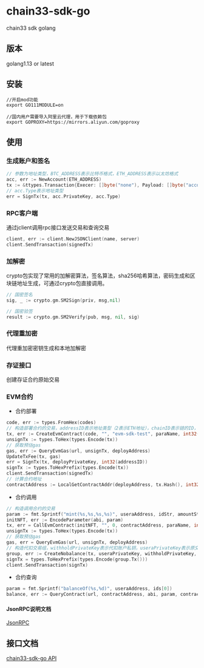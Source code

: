 # chain33-sdk-go
chain33 sdk golang

## 版本
golang1.13 or latest

## 安装

```text
//开启mod功能
export GO111MODULE=on

//国内用户需要导入阿里云代理，用于下载依赖包
export GOPROXY=https://mirrors.aliyun.com/goproxy
```

## 使用

### 生成账户和签名
```go
// 参数为地址类型，BTC_ADDRESS表示比特币格式，ETH_ADDRESS表示以太坊格式
acc, err := NewAccount(ETH_ADDRESS)
tx := &ttypes.Transaction{Execer: []byte("none"), Payload: []byte("account test")}
// acc.Type表示地址类型
err = SignTx(tx, acc.PrivateKey, acc.Type)
```

### RPC客户端
通过jclient调用rpc接口发送交易和查询交易
```go
client, err := client.NewJSONClient(name, server)
client.SendTransaction(signedTx) 
```

### 加解密
crypto包实现了常用的加解密算法，签名算法，sha256哈希算法，密码生成和区块链地址生成，可通过crypto包直接调用。
```go
// 国密签名
sig, _ := crypto.gm.SM2Sign(priv, msg,nil)

// 国密验签
result := crypto.gm.SM2Verify(pub, msg, nil, sig)
```

### 代理重加密
代理重加密密钥生成和本地加解密

### 存证接口
创建存证合约原始交易

### EVM合约
- 合约部署
```go
code, err := types.FromHex(codes)
// 构造部署合约的交易，addressID表示地址类型（2表示ETH地址），chainID表示链的ID，由节点配置文件中ChainID确定
tx, err := CreateEvmContract(code, "", "evm-sdk-test", paraName, int32(addressID), int32(chainID))
unsignTx := types.ToHex(types.Encode(tx))
// 获取预估gas
gas, err := QueryEvmGas(url, unsignTx, deployAddress)
UpdateTxFee(tx, gas)
err = SignTx(tx, deployPrivateKey, int32(addressID))
signTx := types.ToHexPrefix(types.Encode(tx))
client.SendTransaction(signedTx)
// 计算合约地址
contractAddress := LocalGetContractAddr(deployAddress, tx.Hash(), int32(addressID)) 
```

- 合约调用
```go
// 构造调用合约的交易
param := fmt.Sprintf("mint(%s,%s,%s,%s)", useraAddress, idStr, amountStr, uriStr)
initNFT, err := EncodeParameter(abi, param)
tx, err = CallEvmContract(initNFT, "", 0, contractAddress, paraName, int32(addressID), int32(chainID))
unsignTx := types.ToHex(types.Encode(tx))
// 获取预估gas
gas, err = QueryEvmGas(url, unsignTx, deployAddress)
// 构造代扣交易组，withholdPrivateKey表示代扣账户私钥，useraPrivateKey表示原交易签名账户私钥
group, err := CreateNobalance(tx, useraPrivateKey, withholdPrivateKey, paraName, int32(addressID), int32(chainID))
signTx = types.ToHexPrefix(types.Encode(group.Tx()))
client.SendTransaction(signTx)
```

- 合约查询
```go
param = fmt.Sprintf("balanceOf(%s,%d)", useraAddress, ids[0])
balance, err := QueryContract(url, contractAddress, abi, param, contractAddress)
```

#### JsonRPC说明文档
[JsonRPC](./doc/jsonrpc数据上链.md)

## 接口文档
[chain33-sdk-go API](./接口文档.md)